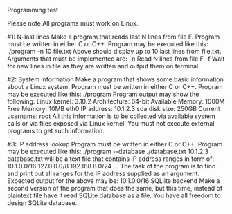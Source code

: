 
Programming test

Please note
All programs must work on Linux.

#1: N-last lines
Make a program that reads last N lines from file F.
Program must be written in either C or C++.
Program may be executed like this:
./program -n 10 file.txt
Above should display up to 10 last lines from file.txt.
Arguments that must be implemented are:
-n Read N lines from file F
-f Wait for new lines in file as they are written and output them on terminal

#2: System information
Make a program that shows some basic information about a Linux system.
Program must be written in either C or C++.
Program may be executed like this:
./program
Program output may show the following:
Linux kernel: 3.10.2
Architecture: 64-bit
Available Memory: 1000M
Free Memory: 10MB
eth0 IP address: 10.1.2.3
sda disk size: 250GB
Current username: root
All this information is to be collected via available system calls or via files exposed via Linux
kernel. You must not execute external programs to get such information.

#3: IP address lookup
Program must be written in either C or C++.
Program may be executed like this:
./program --database ./database.txt 10.1.2.3
database.txt will be a text file that contains IP address ranges in form of:
10.1.0.0/16
127.0.0.0/8
192.168.8.0/24
...
The task of the program is to find and print out all ranges for the IP address supplied as an
argument.
Expected output for the above may be:
10.1.0.0/16
SQLlite backend
Make a second version of the program that does the same, but this time, instead of plaintext
file have it read SQLite database as a file.
You have all freedom to design SQLite database.

